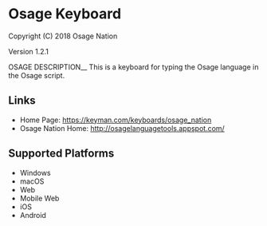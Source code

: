 Osage Keyboard
=====================

Copyright (C) 2018 Osage Nation

Version 1.2.1

OSAGE DESCRIPTION__
This is a keyboard for typing the Osage language in the Osage script.

Links
-----
 * Home Page: <https://keyman.com/keyboards/osage_nation>
 * Osage Nation Home:     <http://osagelanguagetools.appspot.com/>

Supported Platforms
-------------------
 * Windows
 * macOS
 * Web
 * Mobile Web
 * iOS
 * Android

 